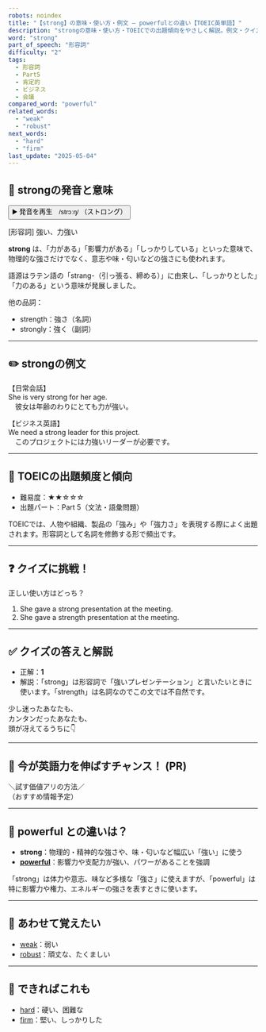 ```yaml
---
robots: noindex
title: "【strong】の意味・使い方・例文 ― powerfulとの違い【TOEIC英単語】"
description: "strongの意味・使い方・TOEICでの出題傾向をやさしく解説。例文・クイズ付きでpowerfulとの違いもわかりやすく学べます。"
word: "strong"
part_of_speech: "形容詞"
difficulty: "2"
tags:
  - 形容詞
  - Part5
  - 肯定的
  - ビジネス
  - 会議
compared_word: "powerful"
related_words:
  - "weak"
  - "robust"
next_words:
  - "hard"
  - "firm"
last_update: "2025-05-04"
---
```


## 🔰 strongの発音と意味

<button class="play-audio" onclick="playTTS('strong')">
  <span class="play-audio-main">
    ▶️ 発音を再生　/strɔːŋ/
  </span>
  <span class="play-audio-sub">
    （ストロング）
  </span>
</button>

[形容詞] 強い、力強い

**strong** は、「力がある」「影響力がある」「しっかりしている」といった意味で、物理的な強さだけでなく、意志や味・匂いなどの強さにも使われます。

語源はラテン語の「strang-（引っ張る、締める）」に由来し、「しっかりとした」「力のある」という意味が発展しました。

他の品詞：  
- strength：強さ（名詞）
- strongly：強く（副詞）

---

## ✏️ strongの例文

【日常会話】  
She is very strong for her age.  
　彼女は年齢のわりにとても力が強い。

【ビジネス英語】  
We need a strong leader for this project.  
　このプロジェクトには力強いリーダーが必要です。

---

## 🎯 TOEICの出題頻度と傾向

- 難易度：★★☆☆☆
- 出題パート：Part 5（文法・語彙問題）

TOEICでは、人物や組織、製品の「強み」や「強力さ」を表現する際によく出題されます。形容詞として名詞を修飾する形で頻出です。

---

## ❓ クイズに挑戦！

正しい使い方はどっち？

1. She gave a strong presentation at the meeting.  
2. She gave a strength presentation at the meeting.

---

## ✅ クイズの答えと解説

- 正解：**1**
- 解説：「strong」は形容詞で「強いプレゼンテーション」と言いたいときに使います。「strength」は名詞なのでこの文では不自然です。

少し迷ったあなたも、  
カンタンだったあなたも、  
頭が冴えてるうちに👇️

---

## 🚀 今が英語力を伸ばすチャンス！ (PR)

<div class="info-center">
＼試す価値アリの方法／<br>  
（おすすめ情報予定）
</div>

---

## 🤔  powerful との違いは？

- **strong**：物理的・精神的な強さや、味・匂いなど幅広い「強い」に使う
- **[powerful](/powerful)**：影響力や支配力が強い、パワーがあることを強調

「strong」は体力や意志、味など多様な「強さ」に使えますが、「powerful」は特に影響力や権力、エネルギーの強さを表すときに使います。

---

## 🧩 あわせて覚えたい

- [weak](/weak)：弱い
- [robust](/robust)：頑丈な、たくましい

---

## 📖 できればこれも

- [hard](/hard)：硬い、困難な
- [firm](/firm)：堅い、しっかりした

<!-- cvid: aid08_bid19 -->
